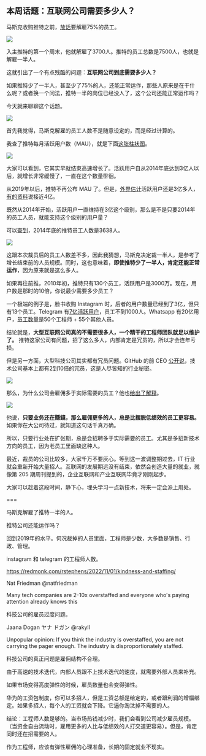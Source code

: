 ## 本周话题：互联网公司需要多少人？

马斯克收购推特之前，[放话](https://cn.wsj.com/articles/%E6%8A%A5%E9%81%93-%E9%A9%AC%E6%96%AF%E5%85%8B%E8%AE%A1%E5%88%92%E6%94%B6%E8%B4%ADtwitter%E5%90%8E%E8%A3%81%E6%8E%8975-%E5%91%98%E5%B7%A5-11666310405)要解雇75%的员工。

![](https://cdn.beekka.com/blogimg/asset/202211/bg2022111301.webp)

入主推特的第一个周末，他就解雇了3700人。推特的员工总数是7500人，也就是解雇一半人。

这就引出了一个有点残酷的问题：**互联网公司到底需要多少人？**

如果推特少了一半人，甚至少了75%的人，还能正常运作，那些人原来是在干什么呢？或者换一个问法，推特一半的岗位已经没人了，这个公司还能正常运作吗？

今天就来聊聊这个话题。

![](https://cdn.beekka.com/blogimg/asset/202211/bg2022111302.webp)

首先我觉得，马斯克解雇的员工人数不是随意设定的，而是经过计算的。

我查了推特每月活跃用户数（MAU），就是下面[这张柱状图](https://www.statista.com/statistics/282087/number-of-monthly-active-twitter-users/)。

![](https://cdn.beekka.com/blogimg/asset/202211/bg2022111303.webp)

大家可以看到，它其实早就结束高速增长了。活跃用户自从2014年底达到3亿人以后，就增长非常缓慢了，一直在这个数量徘徊。

从2019年以后，推特不再公布 MAU 了。但是，[外界估计](https://www.statista.com/statistics/303681/twitter-users-worldwide/)活跃用户还是3亿多人，[有的资料](https://backlinko.com/twitter-users)说接近4亿。

既然从2014年开始，活跃用户一直维持在3亿这个级别，那么是不是只要2014年的员工人员，就能支持这个级别的用户量？

可以[查到](https://www.statista.com/statistics/272140/employees-of-twitter/)，2014年底的推特员工人数是3638人。

![](https://cdn.beekka.com/blogimg/asset/202211/bg2022111304.webp)

这跟本次裁员后的员工人数差不多，因此我猜想，马斯克决定裁一半人，是参考了增长结束前的人员规模。同时，这也意味着，**即使推特少了一半人，肯定还能正常运作**，因为原来就是这么多人。

如果再往前推，2010年初，推特只有130个员工，活跃用户是3000万。现在，用户数是那时的10倍，你说最少需要多少员工？

一个极端的例子是，脸书收购 Instagram 时，后者的用户数量已经到了3亿，但只有13个员工。Telegram 有[7亿活跃用户](https://telegram.org/blog/700-million-and-premium)，员工不到1000人。Whatsapp 有20亿用户，[员工数量](https://webtribunal.net/blog/whatsapp-statistics/)是50个工程师 + 55个其他人员。

结论就是，**大型互联网公司真的不需要很多人，一个精干的工程师团队就足以维护了。** 推特这家公司有问题，招了这么多人，内部肯定是冗员的，所以才会连年亏损。

但是另一方面，大型科技公司其实都有冗员问题。GitHub 的前 CEO [公开说](https://twitter.com/natfriedman/status/1585399067906932736)，技术公司基本上都有2到10倍的冗员，这是人尽皆知的行业秘密。

![](https://cdn.beekka.com/blogimg/asset/202211/bg2022111305.webp)

那么，为什么公司会雇佣多于实际需要的员工？他也[给出了解释](https://twitter.com/natfriedman/status/1585414650291965954)。

![](https://cdn.beekka.com/blogimg/asset/202211/bg2022111306.webp)

他说，**只要业务还在賺錢，那么雇佣更多的人，总是比摆脱低绩效的员工更容易。** 如果你在大公司待过，就知道这句话千真万确。

所以，只要行业处在扩张期，总是会招聘多于实际需要的员工。尤其是多招新技术方向的员工，因为老员工里面缺这种人。

最近，裁员的公司比较多，大家千万不要灰心。等到这一波调整期过去，IT 行业就会重新开始大量招人。互联网的发展期远没有结束，依然会创造大量的就业，就像第 205 期周刊提到的，企业互联网和产业互联网毕竟才刚刚起步。

大家可以趁着这段时间，静下心，埋头学习一点新技术，将来一定会派上用处。

===


马斯克解雇了推特一半的人。

推特公司还能运作吗？

回到2019年的水平。何况裁掉的人员里面，工程师是少数，大多数是销售、行政、管理。

instagram 和 telegram 的工程师人数。

https://redmonk.com/rstephens/2022/11/01/kindness-and-staffing/

Nat Friedman
@natfriedman

Many tech companies are 2-10x overstaffed and everyone who's paying attention already knows this

科技公司的雇员过度问题。


Jaana Dogan ヤナ ドガン
@rakyll

Unpopular opinion: If you think the industry is overstaffed, you are not carrying the pager enough. The industry is disproportionately staffed.

科技公司的真正问题是雇佣结构不合理。

由于高速的技术迭代，内部人员跟不上技术迭代的速度，就需要外部人员来补充。

如果市场变得高度弹性的时候，雇员数量也会变得弹性。

华为的工资包制度，你可以多招人，但是工资总额是给定的，或者跟利润的增幅绑定。如果多招人，每个人的工资就会下降。它逼你淘汰掉不需要的人。

结论：工程师人数是够的。当市场热钱减少时，我们会看到公司减少雇员规模。（当资金自由流动时，雇用更多的人比与低绩效的人打交道更容易）。但是，肯定同时还在招需要的人。

作为工程师，应该有弹性雇佣的心理准备，长期的固定就业不现实。
